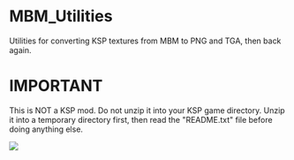 MBM_Utilities
=============
Utilities for converting KSP textures from MBM to PNG and TGA, then back again.


IMPORTANT
=========
This is NOT a KSP mod. Do not unzip it into your KSP game directory. Unzip it
into a temporary directory first, then read the "README.txt" file before doing
anything else.

<img src="https://camo.githubusercontent.com/5f4209dadd826e3ccb2e7e24edf472371a8adeb0/687474703a2f2f73637265656e73686f74732e656e2e73667463646e2e6e65742f656e2f7363726e2f3332343030302f3332343535312f6b657262616c2d73706163652d70726f6772616d2d30322d373030783431322e706e67" />